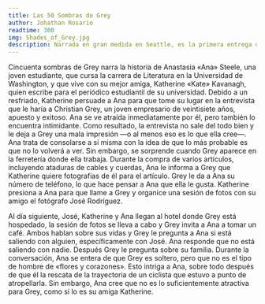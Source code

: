 ```yaml
---
title: Las 50 Sombras de Grey
author: Johathan Rosario
readtime: 300
img: Shades_of_Grey.jpg
description: Narrada en gran medida en Seattle, es la primera entrega de una hexalogía 
---
```


Cincuenta sombras de Grey narra la historia de Anastasia «Ana» Steele, una joven estudiante, que cursa la carrera de Literatura en la Universidad de Washington, y que vive con su mejor amiga, Katherine «Kate» Kavanagh, quien escribe para el periódico estudiantil de su universidad. Debido a un resfriado, Katherine persuade a Ana para que tome su lugar en la entrevista que le haría a Christian Grey, un joven empresario de veintisiete años, apuesto y exitoso. Ana se ve atraída inmediatamente por él, pero también lo encuentra intimidante. Como resultado, la entrevista no sale del todo bien y le deja a Grey una mala impresión —o al menos eso es lo que ella cree—. Ana trata de consolarse a sí misma con la idea de que lo más probable es que no lo volverá a ver. Sin embargo, se sorprende cuando Grey aparece en la ferretería donde ella trabaja. Durante la compra de varios artículos, incluyendo ataduras de cables y cuerdas, Ana le informa a Grey que Katherine quiere fotografías de él para el artículo. Grey le da a Ana su número de teléfono, lo que hace pensar a Ana que ella le gusta. Katherine presiona a Ana para que llame a Grey y organice una sesión de fotos con su amigo el fotógrafo José Rodríguez.

Al día siguiente, José, Katherine y Ana llegan al hotel donde Grey está hospedado, la sesión de fotos se lleva a cabo y Grey invita a Ana a tomar un café. Ambos hablan sobre sus vidas y Grey le pregunta a Ana si está saliendo con alguien, específicamente con José. Ana responde que no está saliendo con nadie. Después Grey le pregunta sobre su familia. Durante la conversación, Ana se entera de que Grey es soltero, pero que no es el tipo de hombre de «flores y corazones». Esto intriga a Ana, sobre todo después de que él la rescata de la trayectoria de un ciclista que estuvo a punto de atropellarla. Sin embargo, Ana cree que no es lo suficientemente atractiva para Grey, como sí lo es su amiga Katherine.